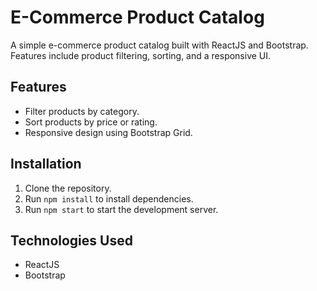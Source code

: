 # E-Commerce Product Catalog

A simple e-commerce product catalog built with ReactJS and Bootstrap. Features include product filtering, sorting, and a responsive UI.

## Features
- Filter products by category.
- Sort products by price or rating.
- Responsive design using Bootstrap Grid.

## Installation
1. Clone the repository.
2. Run `npm install` to install dependencies.
3. Run `npm start` to start the development server.

## Technologies Used
- ReactJS
- Bootstrap